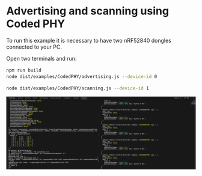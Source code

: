 # Advertising and scanning using Coded PHY

To run this example it is necessary to have two nRF52840 dongles connected to your PC.

Open two terminals and run:

```sh
npm run build
node dist/examples/CodedPHY/advertising.js --device-id 0
```

```sh
node dist/examples/CodedPHY/scanning.js --device-id 1
```

![Coded PHY example](./imgs/coded-phy.png)
